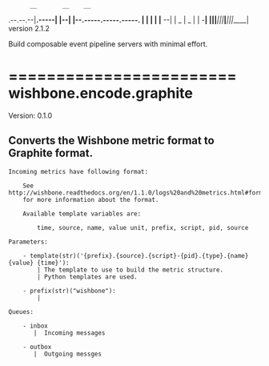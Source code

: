           __       __    __
.--.--.--|__.-----|  |--|  |--.-----.-----.-----.
|  |  |  |  |__ --|     |  _  |  _  |     |  -__|
|________|__|_____|__|__|_____|_____|__|__|_____|
                                   version 2.1.2

Build composable event pipeline servers with minimal effort.



========================
wishbone.encode.graphite
========================

Version: 0.1.0

Converts the Wishbone metric format to Graphite format.
-------------------------------------------------------


    Incoming metrics have following format:

        See http://wishbone.readthedocs.org/en/1.1.0/logs%20and%20metrics.html#format
        for more information about the format.

        Available template variables are:

            time, source, name, value unit, prefix, script, pid, source

    Parameters:

        - template(str)('{prefix}.{source}.{script}-{pid}.{type}.{name} {value} {time}'):
            | The template to use to build the metric structure.
            | Python templates are used.

        - prefix(str)("wishbone"):
            |

    Queues:

        - inbox
           |  Incoming messages

        - outbox
           |  Outgoing messges
    

